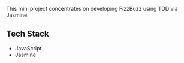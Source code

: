 This mini project concentrates on developing FizzBuzz using TDD via Jasmine.

## Tech Stack
- JavaScript
- Jasmine